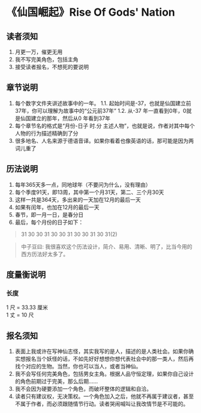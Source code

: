 # 《仙国崛起》Rise Of Gods' Nation

## 读者须知

1. 月更一万，催更无用
2. 我不写完美角色，包括主角
3. 接受读者报名，不想死的要说明

## 章节说明

1. 每个数字文件夹讲述故事中的一年。
  1.1. 起始时间是-37，也就是仙国建立前37年，你可以理解为故事中的“公元前37年”
  1.2. 从-37 年一直看到0年，0就是仙国建立的那年，然后从0 年看到37年
2. 每个章节名的格式是“月份-日子 时.分 主述人物”，也就是说，作者对其中每个人物的行为描述精确到了分
3. 很多地名、人名来源于德语音译。如果你看着也像英语的话，那可能是因为两词儿重了

## 历法说明

1. 每年365天多一点，同地球年（不要问为什么，没有理由）
2. 每个季度91天，即13周，其中第一个月31天，第二、三个月30天
3. 这样一共是364天，多出来的一天加在12月的最后一天
3. 如果有闰年，也加在12月的最后一天
4. 春节，即一月一日，是春分日
5. 最后，每个月份的日子如下：  

> 31 30 30
> 31 30 30
> 31 30 30
> 31 30 31(2)

> 中子豆曰: 我很喜欢这个历法设计，简介、易用、清晰、明了，比当今用的西方历法好太多了。

## 度量衡说明

### 长度

1 尺 = 33.33 厘米  
1 丈 = 10 尺

## 报名须知

1. 表面上我或许在写神仙志怪，其实我写的是人，描述的是人类社会。如果你确实想报名当个妖怪的话，不如先好好想想你想代表社会中的那一类人，然后再找个对应的生物。当然，你也可以当人，或者当神仙。
2. 我不会写任何完美角色，包括男女主角。根据人品守恒定理，如果你自己设计的角色前期过于完美，那么后期……
3. 我不会因为硬要添加一个角色，而破坏整体的逻辑和自洽。
4. 读者只有建议权，无决策权。一个角色加入之后，他就不再属于建议者，甚至不属于作者，而必须跟随情节行动。读者哭闹喊叫让我改情节是不可能的。